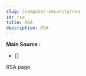 ```yaml
---
slug: /computer-security/rsa
id: rsa
title: RSA
description: RSA
---
```


**Main Source :**

- [] 

RSA page
